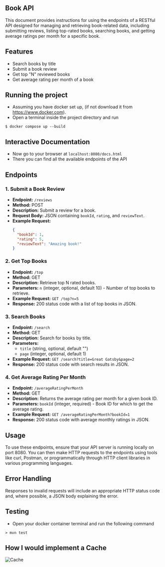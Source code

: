 ## Book API
This document provides instructions for using the endpoints of a RESTful API designed for managing and retrieving book-related data, including submitting reviews, listing top-rated books, searching books, and getting average ratings per month for a specific book.

## Features

- Search books by title
- Submit a book review
- Get top "N" reviewed books
- Get average rating per month of a book

## Running the project

- Assuming you have docker set up, (if not download it from https://www.docker.com).
- Open a terminal inside the project directory and run
```
$ docker compose up --build
```

## Interactive Documentation
- Now go tο your browser at ```localhost:8080/docs.html```
- There you can find all the available endpoints of the API

## Endpoints
### 1. Submit a Book Review
- **Endpoint:** `/reviews`
- **Method:** POST
- **Description:** Submit a review for a book.
- **Request Body:** JSON containing `bookId`, `rating`, and `reviewText`.
- **Example Request:**
  ```json
  {
    "bookId": 1,
    "rating": 5,
    "reviewText": "Amazing book!"
  }

### 2. Get Top Books
- **Endpoint:** `/top`
- **Method:** GET
- **Description:** Retrieve top N rated books.
- **Parameters:** `n` (integer, optional, default 10) - Number of top books to retrieve.
- **Example Request:** `GET /top?n=5`
- **Response:** 200 status code with a list of top books in JSON.

### 3. Search Books
- **Endpoint:** `/search`
- **Method:** GET
- **Description:** Search for books by title.
- **Parameters:** 
  - `title` (string, optional, default "")
  - `page` (integer, optional, default 1)
- **Example Request:** `GET /search?title=Great Gatsby&page=2`
- **Response:** 200 status code with search results in JSON.

### 4. Get Average Rating Per Month
- **Endpoint:** `/averageRatingPerMonth`
- **Method:** GET
- **Description:** Returns the average rating per month for a given book ID.
- **Parameters:** `bookId` (integer, required) - Book ID for which to get the average rating.
- **Example Request:** `GET /averageRatingPerMonth?bookId=1`
- **Response:** 200 status code with average monthly ratings in JSON.

## Usage 
To use these endpoints, ensure that your API server is running locally on port 8080. You can then make HTTP requests to the endpoints using tools like curl, Postman, or programmatically through HTTP client libraries in various programming languages.

## Error Handling
Responses to invalid requests will include an appropriate HTTP status code and, where possible, a JSON body explaining the error.

## Testing
- Open your docker container terminal and run the following command 
```
> mvn test
```

## How I would implement a Cache
![Cache](Cache.png)
